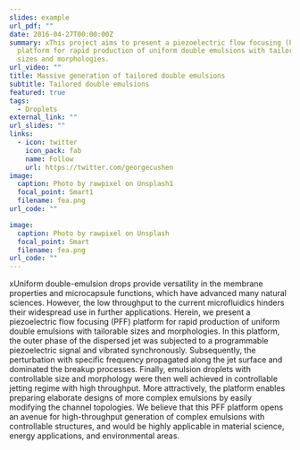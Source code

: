 ```yaml
---
slides: example
url_pdf: ""
date: 2016-04-27T00:00:00Z
summary: xThis project aims to present a piezoelectric flow focusing (PFF)
  platform for rapid production of uniform double emulsions with tailorable
  sizes and morphologies.
url_video: ""
title: Massive generation of tailored double emulsions
subtitle: Tailored double emulsions
featured: true
tags:
  - Droplets
external_link: ""
url_slides: ""
links:
  - icon: twitter
    icon_pack: fab
    name: Follow
    url: https://twitter.com/georgecushen
image:
  caption: Photo by rawpixel on Unsplash1
  focal_point: Smart1
  filename: fea.png
url_code: ""

image:
  caption: Photo by rawpixel on Unsplash
  focal_point: Smart
  filename: fea.png
url_code: ""
---
```


xUniform double-emulsion drops provide versatility in the membrane properties and microcapsule functions, which have advanced many natural sciences. However, the low throughput to the current microfluidics hinders their widespread use in further applications. Herein, we present a piezoelectric flow focusing (PFF) platform for rapid production of uniform double emulsions with tailorable sizes and morphologies. In this platform, the outer phase of the dispersed jet was subjected to a programmable piezoelectric signal and vibrated synchronously. Subsequently, the perturbation with specific frequency propagated along the jet surface and dominated the breakup processes. Finally, emulsion droplets with controllable size and morphology were then well achieved in controllable jetting regime with high throughput. More attractively, the platform enables preparing elaborate designs of more complex emulsions by easily modifying the channel topologies. We believe that this PFF platform opens an avenue for high-throughput generation of complex emulsions with controllable structures, and would be highly applicable in material science, energy applications, and environmental areas.
